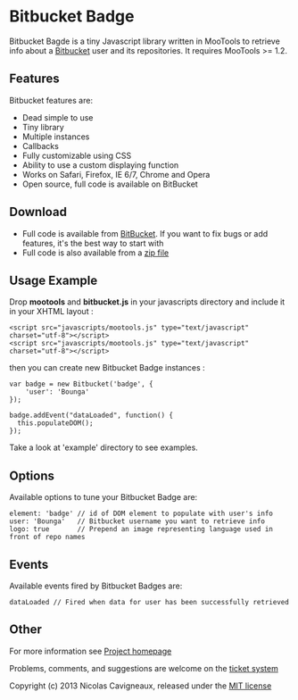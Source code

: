# Bitbucket Badge

Bitbucket Bagde is a tiny Javascript library written in MooTools to retrieve info about a [Bitbucket](https://bitbucket.org/) user and its repositories. It requires MooTools >= 1.2.

## Features

Bitbucket features are:

* Dead simple to use
* Tiny library
* Multiple instances
* Callbacks
* Fully customizable using CSS
* Ability to use a custom displaying function
* Works on Safari, Firefox, IE 6/7, Chrome and Opera
* Open source, full code is available on BitBucket

Download
--------

* Full code is available from [BitBucket](http://www.bitbucket.org/Bounga/bitbucket-badge). If you want to fix bugs or add features, it's the best way to start with
* Full code is also available from a [zip file](http://www.bitbucket.org/Bounga/bitbucket-badge/get/tip.zip)

Usage Example
-------------

Drop **mootools** and **bitbucket.js** in your javascripts directory and include it in your XHTML layout :

    <script src="javascripts/mootools.js" type="text/javascript" charset="utf-8"></script>
    <script src="javascripts/mootools.js" type="text/javascript" charset="utf-8"></script>

then you can create new Bitbucket Badge instances :

    var badge = new Bitbucket('badge', {
        'user': 'Bounga'
    });

    badge.addEvent("dataLoaded", function() {
      this.populateDOM();
    });

Take a look at 'example' directory to see examples.

Options
-------

Available options to tune your Bitbucket Badge are:

    element: 'badge' // id of DOM element to populate with user's info
    user: 'Bounga'   // Bitbucket username you want to retrieve info
    logo: true       // Prepend an image representing language used in front of repo names

Events
------

Available events fired by Bitbucket Badges are:

    dataLoaded // Fired when data for user has been successfully retrieved

Other
-----

For more information see [Project homepage](http://www.bitbucket.org/Bounga/bitbucket-badge/)

Problems, comments, and suggestions are welcome on the [ticket system](http://www.bitbucket.org/Bounga/bitbucket-badge/issues/new/)


Copyright (c) 2013 Nicolas Cavigneaux, released under the [MIT license](http://creativecommons.org/licenses/MIT/)
